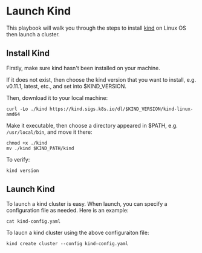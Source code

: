 # Launch Kind

This playbook will walk you through the steps to install [kind](https://kind.sigs.k8s.io/) on Linux OS then launch a cluster.

## Install Kind

Firstly, make sure kind hasn't been installed on your machine.
<!--shell
test-kind
-->

If it does not exist, then choose the kind version that you want to install, e.g. v0.11.1, latest, etc., and set into $KIND_VERSION.
<!--shell
KIND_VERSION=latest
var::input-required "Please input the kind version that you want to install" KIND_VERSION
-->

Then, download it to your local machine:
```shell
curl -Lo ./kind https://kind.sigs.k8s.io/dl/$KIND_VERSION/kind-linux-amd64
```

Make it executable, then choose a directory appeared in $PATH, e.g. `/usr/local/bin`, and move it there:
<!--shell
echo PATH=$PATH
KIND_PATH=/usr/local/bin
var::input-required "Please input the directory that you want to move to" KIND_PATH
-->
```shell
chmod +x ./kind
mv ./kind $KIND_PATH/kind
```

To verify:
```shell
kind version
```

## Launch Kind

To launch a kind cluster is easy. When launch, you can specify a configuration file as needed. Here is an example:
```shell
cat kind-config.yaml
```

To laucn a kind cluster using the above configuraiton file:
```shell
kind create cluster --config kind-config.yaml
```
